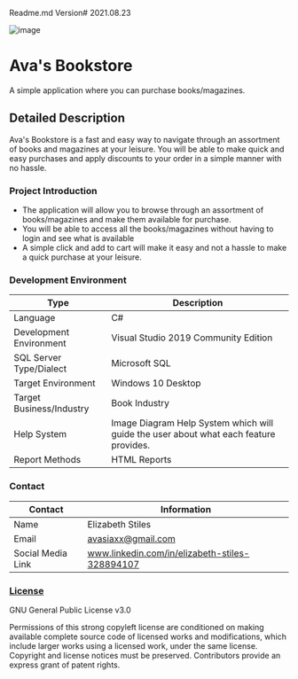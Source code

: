 Readme.md Version# 2021.08.23

![image](https://i.imgur.com/8EOSqDb.png "Ava's BookStore")

# Ava's Bookstore
A simple application where you can purchase books/magazines.

## Detailed Description

Ava's Bookstore is a fast and easy way to navigate through an assortment of books and magazines at your leisure. You will
be able to make quick and easy purchases and apply discounts to your order in a simple manner with no hassle. 

### Project Introduction 

- The application will allow you to browse through an assortment of books/magazines and make them available for purchase. 
- You will be able to access all the books/magazines without having to login and see what is available
- A simple click and add to cart will make it easy and not a hassle to make a quick purchase at your leisure.

### Development Environment 

Type | Description
-----|-------------
Language | C#
Development Environment | Visual Studio 2019 Community Edition
SQL Server Type/Dialect | Microsoft SQL
Target Environment | Windows 10 Desktop
Target Business/Industry | Book Industry
Help System | Image Diagram Help System which will guide the user about what each feature provides.
Report Methods | HTML Reports

### Contact 

Contact | Information
--------|------
Name | Elizabeth Stiles
Email | avasiaxx@gmail.com
Social Media Link | www.linkedin.com/in/elizabeth-stiles-328894107

### <a href="https://github.com/TSTC-CPT/21FA-FinalProject-StilesElizabeth/blob/main/LICENSE" target="_blank">License</a>

GNU General Public License v3.0

Permissions of this strong copyleft license are conditioned on making available complete source code of licensed works and modifications, which include larger works using a licensed work, under the same license. Copyright and license notices must be preserved. Contributors provide an express grant of patent rights.
